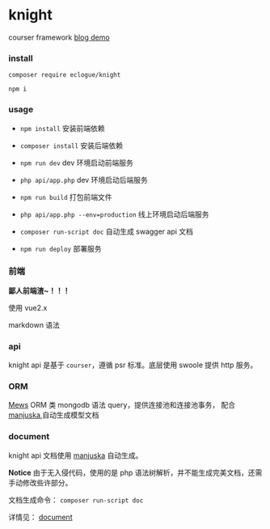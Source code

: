 # knight

courser framework [blog demo](http://193.112.127.136:5000/)


### install

`composer require eclogue/knight`

`npm i`

### usage

- `npm install` 安装前端依赖

- `composer install` 安装后端依赖

- `npm run dev`  dev 环境启动前端服务

- `php api/app.php` dev 环境启动后端服务

- `npm run build` 打包前端文件

- `php api/app.php --env=production` 线上环境启动后端服务

- `composer run-script doc` 自动生成 swagger api 文档

- `npm run deploy` 部署服务

### 前端

**鄙人前端渣~！！！**

使用 vue2.x

markdown 语法

### api

knight api 是基于 `courser`，遵循 psr 标准。底层使用 swoole 提供 http 服务。


### ORM

[Mews](https://github.com/eclogue/mews) ORM 类 mongodb 语法 query，提供连接池和连接池事务，
配合[manjuska](https://github.com/eclogue/manjusaka),自动生成模型文档

### document
knight api 文档使用 [manjuska](https://github.com/eclogue/manjusaka)
自动生成。

**Notice** 由于无入侵代码，使用的是 php 语法树解析，并不能生成完美文档，还需手动修改些许部分。

文档生成命令： `composer run-script doc`

详情见： [document](http://193.112.127.136:3000/document)




